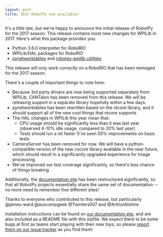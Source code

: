 ```yaml
---
layout: post
title: 2017 RobotPy now available!
---
```


It's a little late, but we're happy to announce the initial release of RobotPy for the 2017 season. This release contains most new changes for WPILib in 2017. Here's what this package provides you:

* Python 3.6.0 interpreter for RoboRIO
* WPILib/HAL packages for RoboRIO
* [pynetworktables](https://github.com/robotpy/pynetworktables) and [robotpy-wpilib-utilities](https://github.com/robotpy/robotpy-wpilib-utilities)

This release will only work correctly on a RoboRIO that has been reimaged for the 2017 season.

There's a couple of important things to note here:

* Because 3rd party drivers are now being supported separately from WPILib, CANTalon has been removed from this release. We will be releasing support in a separate library hopefully within a few days.
* pynetworktables has been rewritten based on the ntcore library, and it should support all of the new cool things that ntcore supports
* The HAL changes in WPILib this year mean that:
  * CPU usage should be significantly less than it was last year (observed 4-10% idle usage, compared to 20% last year)
  * Tests should run a lot faster (I've seen 50% improvements on basic tests
* CameraServer has been removed for now. We will have a python-compatible version of the new cscore library available in the near future, which should result in a significantly upgraded experience for image processing
* We've improved our test coverage significantly, so there's less chance of things breaking

Additionally, the [documentation site](http://robotpy.readthedocs.io) has been restructured significantly, so that all RobotPy projects essentially share the same set of documentation -- no more need to remember five different sites!

Thanks to everyone who contributed to this release, but particularly @james-ward @auscompgeek @Twinters007 and @ArthurAllshire 

Installation instructions can be found on [our documentation site](http://robotpy.readthedocs.org), and are also included as a README file with this zipfile. We expect there to be some bugs at first as teams start playing with their new toys, so please [report them on our issue tracker](https://github.com/robotpy/robotpy-wpilib/issues) as you find them!